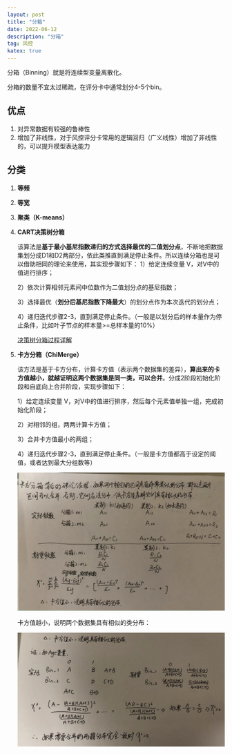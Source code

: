 ```yaml
---
layout: post
title: "分箱"
date: 2022-06-12
description: "分箱"
tag: 风控
katex: true
---
```


分箱（Binning）就是将连续型变量离散化。

分箱的数量不宜太过稀疏，在评分卡中通常划分4-5个bin。

## 优点

1. 对异常数据有较强的鲁棒性
2. 增加了非线性，对于风控评分卡常用的逻辑回归（广义线性）增加了非线性的，可以提升模型表达能力

## 分类

1. **等频**

2. **等宽**

3. **聚类（K-means）**

4. **CART决策树分箱**

   该算法是**基于最小基尼指数递归的方式选择最优的二值划分点**，不断地把数据集划分成D1和D2两部分，依此类推直到满足停止条件。所以连续分箱也是可以借助相同的理论来使用，其实现步骤如下：
   1）给定连续变量 V，对V中的值进行排序；
   
   2）依次计算相邻元素间中位数作为二值划分点的基尼指数；
   
   3）选择最优（**划分后基尼指数下降最大**）的划分点作为本次迭代的划分点；
   
   4）递归迭代步骤2-3，直到满足停止条件。（一般是以划分后的样本量作为停止条件，比如叶子节点的样本量>=总样本量的10%）
   
   [决策树分箱过程详解](https://mp.weixin.qq.com/s?__biz=Mzg4NDU4ODUxMA==&mid=2247500684&idx=1&sn=884c9b621d011ab53ca4c17020ec8cc3&chksm=cfb7693df8c0e02bff18d43ec4c790e4ecbd5d102e82f60ca0d2dd95d47cd6fc9be57b8eb100&scene=178&cur_album_id=2514778968466980866#rd)

5. **卡方分箱（ChiMerge）**

   该方法是基于卡方分布，计算卡方值（表示两个数据集的差异），**算出来的卡方值越小，就越证明这两个数据集是同一类，可以合并**。分成2阶段初始化阶段和自底向上合并阶段，实现步骤如下：

   1）给定连续变量 V，对V中的值进行排序，然后每个元素值单独一组，完成初始化阶段；
   
   2）对相邻的组，两两计算卡方值；
   
   3）合并卡方值最小的两组；
   
   4）递归迭代步骤2-3，直到满足停止条件。（一般是卡方值都高于设定的阈值，或者达到最大分组数等）

   ![卡方分箱的理论依据](\assets\risk\2022-06-12-risk-binning\1.png)

   卡方值越小，说明两个数据集具有相似的类分布：
   
   ![卡方越小，相似的类分布](\assets\risk\2022-06-12-risk-binning\2.png)
   
   
   
   